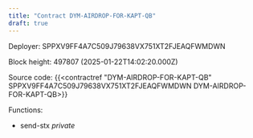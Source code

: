 ```yaml
---
title: "Contract DYM-AIRDROP-FOR-KAPT-QB"
draft: true
---
```

Deployer: SPPXV9FF4A7C509J79638VX751XT2FJEAQFWMDWN


 



Block height: 497807 (2025-01-22T14:02:20.000Z)

Source code: {{<contractref "DYM-AIRDROP-FOR-KAPT-QB" SPPXV9FF4A7C509J79638VX751XT2FJEAQFWMDWN DYM-AIRDROP-FOR-KAPT-QB>}}

Functions:

* send-stx _private_
